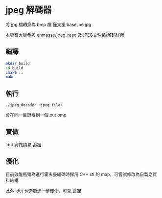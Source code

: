 # jpeg 解碼器

將 jpg 檔轉換為 bmp 檔
僅支援 baseline jpg

本專案大量參考 [enmasse/jpeg_read](https://github.com/enmasse/jpeg_read)
及[JPEG文件编/解码详解](http://blog.csdn.net/lpt19832003/article/details/1713718)

## 編譯

``` sh
mkdir build
cd build
cmake ..
make
```

## 執行

``` sh
./jpeg_decoder <jpeg file>
```
會在同一目錄得到一個 out.bmp

## 實做
idct 實做請見 [這裡](https://hackmd.io/MYZhDYE4HZgRgLQCNoBNEBYBm4CmCBDLJfDXABgFYAOayjVSkYIA)

## 優化
目前效能瓶頸為進行霍夫曼編碼時採用 C++ stl 的 map，可嘗試修改為自製之資料結構

此外 idct 也仍能進一步優化，可見 [這裡](http://blog.sina.com.cn/s/blog_4e19c4c80100gjbf.html)

